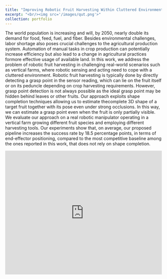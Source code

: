 ```yaml
---
title: "Improving Robotic Fruit Harvesting Within Cluttered Environments Through 3D Shape Completion"
excerpt: "<br/><img src='/images/qut.png'>"
collection: portfolio
---
```


The world population is increasing and will, by 2050, nearly double its demand for food, feed, fuel, and fiber. Besides environmental challenges, labor shortage also poses crucial challenges to the agricultural production system. Automation of manual tasks in crop production can potentially increase efficiency but also lead to a change in agricultural practices formore effective usage of available land. In this work, we address the problem of robotic fruit harvesting in challenging real-world scenarios such as vertical farms, where robotic sensing and acting need to cope with a cluttered environment. Robotic fruit harvesting is typically done by directly detecting a grasp point in the sensor reading, which can lie on the fruit itself or on its peduncle depending on crop harvesting requirements. However, grasp point detection is not always possible as the ideal grasp point may be hidden behind leaves or other fruits. Our approach exploits shape completion techniques allowing us to estimate thecomplete 3D shape of a target fruit together with its pose even under strong occlusions. In this way, we can estimate a grasp point even when the fruit is only partially visible. We evaluate our approach on a real robotic manipulator operating in a vertical farm growing different fruit species and employing different harvesting tools. Our experiments show that, on average, our proposed pipeline increases the success rate by 18.5 percentage points, in terms of end-effector positioning, compared to the most competitive baseline among the ones reported in this work, that does not rely on shape completion.

<div class="container">
<iframe src="https://www.linkedin.com/embed/feed/update/urn:li:ugcPost:7162693965480218624?compact=0" height="399" width="504" frameborder="0" allowfullscreen="" title="Linkedin Post"></iframe>
</div>
